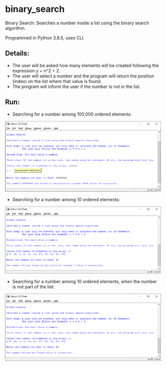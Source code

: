 # binary_search
Binary Search: Searches a number inside a list using the binary search algorithm.

Programmed in Python 3.8.5, uses CLI. 

## Details:
- The user will be asked how many elements will be created following the expression y = n^2 + 2.
- The user will select a number and the program will return the position (index) on the list where that value is found.
- The program will inform the user if the number is not in the list.

## Run:
- Searching for a number among 100,000 ordered elements:
<p align="center"> <img src="https://github.com/irving-rs/binary_search/blob/main/Program_Execution_1.png"> </p>

- Searching for a number among 10 ordered elements:
<p align="center"> <img src="https://github.com/irving-rs/binary_search/blob/main/Program_Execution_2.png"> </p>

- Searching for a number among 10 ordered elements, when the number is not part of the list:
<p align="center"> <img src="https://github.com/irving-rs/binary_search/blob/main/Program_Execution_3.png"> </p>
